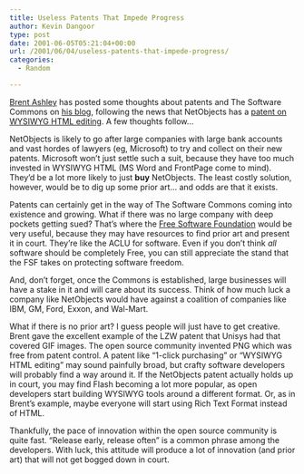 ```yaml
---
title: Useless Patents That Impede Progress
author: Kevin Dangoor
type: post
date: 2001-06-05T05:21:04+00:00
url: /2001/06/04/useless-patents-that-impede-progress/
categories:
  - Random

---
```

[Brent Ashley][1] has posted some thoughts about patents and The Software Commons on [his blog][2], following the news that NetObjects has a [patent on WYSIWYG HTML editing][3]. A few thoughts follow&#8230;

NetObjects is likely to go after large companies with large bank accounts and vast hordes of lawyers (eg, Microsoft) to try and collect on their new patents. Microsoft won&#8217;t just settle such a suit, because they have too much invested in WYSIWYG HTML (MS Word and FrontPage come to mind). They&#8217;d be a lot more likely to just **buy** NetObjects. The least costly solution, however, would be to dig up some prior art&#8230; and odds are that it exists.
  
<!--more-->


  
Patents can certainly get in the way of The Software Commons coming into existence and growing. What if there was no large company with deep pockets getting sued? That&#8217;s where the [Free Software Foundation][4] would be very useful, because they may have resources to find prior art and present it in court. They&#8217;re like the ACLU for software. Even if you don&#8217;t think _all_ software should be completely Free, you can still appreciate the stand that the FSF takes on protecting software freedom.

And, don&#8217;t forget, once the Commons is established, large businesses will have a stake in it and will care about its success. Think of how much luck a company like NetObjects would have against a coalition of companies like IBM, GM, Ford, Exxon, and Wal-Mart.
  
What if there is no prior art? I guess people will just have to get creative. Brent gave the excellent example of the LZW patent that Unisys had that covered GIF images. The open source community invented PNG which was free from patent control. A patent like &#8220;1-click purchasing&#8221; or &#8220;WYSIWYG HTML editing&#8221; may sound painfully broad, but crafty software developers will probably find a way around it. If the NetObjects patent actually holds up in court, you may find Flash becoming a lot more popular, as open developers start building WYSIWYG tools around a different format. Or, as in Brent&#8217;s example, maybe everyone will start using Rich Text Format instead of HTML.

Thankfully, the pace of innovation within the open source community is quite fast. &#8220;Release early, release often&#8221; is a common phrase among the developers. With luck, this attitude will produce a lot of innovation (and prior art) that will not get bogged down in court.

 [1]: http://brentashley.manilasites.com
 [2]: http://brentashley.manilasites.com/2001/06/04
 [3]: http://www.netobjects.com/company/html/pr29may01.html
 [4]: http://www.fsf.org